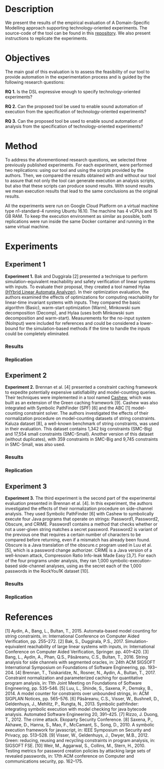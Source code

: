 # Description #
We present the results of the empirical evaluation of A Domain-Specific Modelling approach supporting technology-oriented experiments. The source-code of the tool can be found in this [repository](https://github.com/eneiascs/dsm-experiments). We also present instructions to replicate the experiments.


# Objectives #

The main goal of this evaluation is to assess the feasibility of our tool to provide automation in the experimentation process and is guided by the following research questions:

__RQ 1.__ Is the DSL expressive enough to specify technology-oriented experiments?

__RQ 2.__ Can the proposed tool be used to enable sound automation of execution from the specification of technology-oriented experiments?

__RQ 3.__ Can the proposed tool be used to enable sound automation of analysis from the specification of technology-oriented experiments?


# Method #

To address the aforementioned research questions, we selected three previously published experiments. 
For each experiment, were performed two replications: using our tool and using the scripts provided by the authors. 
Then, we compared the results obtained with and without our tool to assure that not only the tool can generate execution an analysis scripts, but also that these scripts can produce sound results. With sound results we mean execution results that lead to the same conclusions as the original results.

All the experiments were run on Google Cloud Platform on a virtual machine type n1-standard-4 running Ubuntu 16.10. The machine has 4 vCPUs and 15 GB RAM. To keep the execution environment as similar as possible, both replications were run inside the same Docker container and running in the same virtual machine.

# Experiments #

## Experiment 1 ##

__Experiment 1.__ Bak and Duggirala \[2] presented a technique to perform simulation-equivalent reachability and safety verification of linear systems with inputs. To evaluate their proposal, they created a tool named Hylaa [(HYbrid Linear Automata Analyzer)](http://stanleybak.com/papers/bak2017cav_repeatability.zip). In their optimization evaluation, the authors examined the effects of optimizations for computing reachability for linear-time invariant systems with inputs. They compared the basic algorithm (Basic), warm-start optimization (Warm), Minkowski sum decomposition (Decomp), and Hylaa (uses both Minkowski sum decomposition and warm-start).
Measurements for the no-input system (NoInput) were included for references and could be considered a lower-bound for the simulation-based methods if the time to handle the inputs could be completely eliminated. 

### Results ###

### Replication ###

## Experiment 2 ##

__Experiment 2.__ Brennan et al. \[4] presented a constraint caching framework to expedite potentially expensive satisfiability and model-counting queries. Their techniques were implemented in a tool named [Cashew](https://github.com/vlab-cs-ucsb/cashew/), which was built as an extension of the Green caching framework \[9]. Cashew was also integrated with Symbolic PathFinder
(SPF) \[6] and the ABC \[1] model-counting constraint solver. The authors investigated the effects of their normalization procedure on model-counting datasets of string constraints. Kaluza dataset \[8], a well-known benchmark of string constraints, was used in their evaluation. This dataset contains 1,342 big constraints (SMC-Big) and 17,554 small constraints (SMC-Small). Another version of this dataset (without duplicates), with 359 constraints in SMC-Big and 9,745 constraints in SMC-Small, was also used.


### Results ###

### Replication ###

## Experiment 3 ##

__Experiment 3.__ The third experiment is the second part of the experimental evaluation presented in Brennan et al. \[4]. In this experiment, the authors investigated the effects of their normalization procedure on side-channel analysis. They used Symbolic PathFinder \[6] with Cashew to symbolically execute four Java programs that operate on strings: Password1, Password2, Obscure, and CRIME. 
Password1 contains a method that checks whether or not a user-given string matches a secret password. 
Password2 is variant of the previous one that requires a certain number of characters to be compared before returning, even if a mismatch has already been found. 
Obscure is a Java translation of the obscure.c program used in Luu et al. \[5], which is a password change authorizer. 
CRIME is a Java version of a well-known attack, Compression Ratio Info-leak Made Easy \[3,7]. 
For each of the four programs under analysis, they ran 1,000 symbolic-execution-based side-channel analyses, using as the secret each of the 1,000 passwords in the RockYou1K dataset \[10].

### Results ###

### Replication ###

# References #

\[1] Aydin, A., Bang, L., Bultan, T., 2015. Automata-based model counting for string constraints, in: International Conference on Computer Aided Verification, pp. 255–272.
\[2] Bak, S., Duggirala, P.S., 2017. Simulation-equivalent reachability of large linear systems with inputs, in: International Conference on Computer Aided Verification, Springer. pp. 401–420.
\[3] Bang, L., Aydin, A., Phan, Q.S., Păsăreanu, C.S., Bultan, T., 2016. String analysis for side channels with segmented oracles, in: 24th ACM SIGSOFT International Symposium on Foundations of Software Engineering, pp. 193– 204.
\[4] Brennan, T., Tsiskaridze, N., Rosner, N., Aydin, A., Bultan, T., 2017. Constraint normalization and parameterized caching for quantitative program analysis, in: 11th Joint Meeting on Foundations of Software Engineering, pp. 535–546.
\[5] Luu, L., Shinde, S., Saxena, P., Demsky, B., 2014. A model counter for constraints over unbounded strings, in: ACM SIGPLAN Notices, pp. 565–576.
\[6] Păsăreanu, C.S., Visser, W., Bushnell, D., Geldenhuys, J., Mehlitz, P., Rungta, N., 2013. Symbolic pathfinder: integrating symbolic execution with model checking for java bytecode analysis. Automated  Software Engineering 20, 391–425.
\[7] Rizzo, J. Duong, T., 2012. The crime attack. Ekoparty Security Conference.
\[8] Saxena, P., Akhawe, D., Hanna, S., Mao, F., McCamant, S., Song, D., 2010. A symbolic execution framework for javascript, in: IEEE Symposium on Security and Privacy, pp. 513–528.
\[9] Visser, W., Geldenhuys, J., Dwyer, M.B., 2012. Green: reducing, reusing and recycling constraints in program analysis, in: SIGSOFT FSE.
\[10] Weir, M., Aggarwal, S., Collins, M., Stern, H., 2010. Testing metrics for password creation policies by attacking large sets of revealed passwords, in: 17th ACM conference on Computer and communications security, pp. 162–175.
